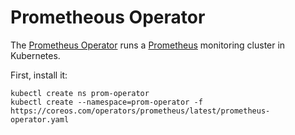 # Prometheous Operator

The [Prometheus Operator](https://coreos.com/blog/the-prometheus-operator.html)
runs a [Prometheus](https://prometheus.io/) monitoring cluster in Kubernetes.

First, install it:

```console
kubectl create ns prom-operator
kubectl create --namespace=prom-operator -f https://coreos.com/operators/prometheus/latest/prometheus-operator.yaml
```
